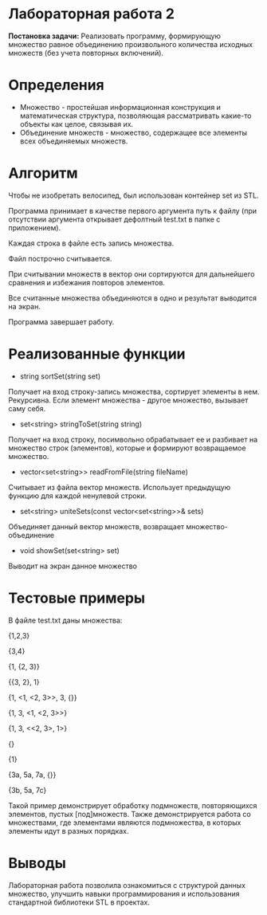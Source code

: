 # Лабораторная работа 2

<b>Постановка задачи:</b> 
Реализовать программу, формирующую множество равное объединению произвольного количества исходных множеств (без учета повторных включений).

# Определения

- Множество - простейшая информационная конструкция и математическая структура, позволяющая рассматривать какие-то объекты как целое, связывая их.
- Объединение множеств - множество, содержащее все элементы всех объединяемых множеств.

# Алгоритм

Чтобы не изобретать велосипед, был использован контейнер set из STL.

Программа принимает в качестве первого аргумента путь к файлу (при отсутствии аргумента открывает дефолтный test.txt в папке с приложением).

Каждая строка в файле есть запись множества.

Файл построчно считывается.

При считывании множеств в вектор они сортируются для дальнейшего сравнения и избежания повторов элементов.

Все считанные множества объединяются в одно и результат выводится на экран.

Программа завершает работу.

# Реализованные функции

- string sortSet(string set)

Получает на вход строку-запись множества, сортирует элементы в нем. Рекурсивна. Если элемент множества - другое множество, вызывает саму себя.

- set\<string> stringToSet(string string)

Получает на вход строку, посимвольно обрабатывает ее и разбивает на множество строк (элементов), которые и формируют возвращаемое множество.

- vector\<set\<string>> readFromFile(string fileName)

Считывает из файла вектор множеств. Использует предыдущую функцию для каждой ненулевой строки.

- set\<string> uniteSets(const vector\<set\<string>>& sets)

Объединяет данный вектор множеств, возвращает множество-объединение

- void showSet(set\<string> set)

Выводит на экран данное множество

# Тестовые примеры

В файле test.txt даны множества:

{1,2,3}

{3,4}

{1, {2, 3}}

{{3, 2}, 1}

{1, <1, <2, 3>>, 3, {}}

{1, 3, <1, <2, 3>>}

{1, 3, <<2, 3>, 1>}

{}

{1}

{3a, 5a, 7a, {}}

{3b, 5a, 7c}


Такой пример демонстрирует обработку подмножеств, повторяющихся элементов, пустых [под]множеств. Также демонстрируется работа со множествами, где элементами являются подмножества, в которых элементы идут в разных порядках.

# Выводы

Лабораторная работа позволила ознакомиться с структурой данных множество, улучшить навыки программирования и использования стандартной библиотеки STL в проектах.
